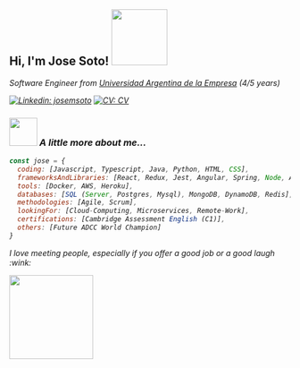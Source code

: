 <h2> Hi, I'm Jose Soto! <img src="https://media.giphy.com/media/oDLDbBgf0dkis/giphy.gif" width="100"></h2>
<p><em>Software Engineer from <a href="https://www.uade.edu.ar/">Universidad Argentina de la Empresa</a> (4/5 years)
<!---
</br>Software Engineer at <a href="https://xoolix.com">Xoolix</a><img src="https://media.giphy.com/media/WUlplcMpOCEmTGBtBW/giphy.gif" width="30"> 
</em>--->
</p>

[![Linkedin: josemsoto](https://img.shields.io/badge/-linkedIn-blue)](https://www.linkedin.com/in/jmiguelsoto/)
[![CV: CV](https://img.shields.io/badge/-CV-green)](https://docs.google.com/document/d/1VU64xDwr-yvZbMgVsEIvqKiriaULRNmY_J3oTQYOGfI/edit?usp=sharing)

### <img src="https://media.giphy.com/media/WUlplcMpOCEmTGBtBW/giphy.gif" width="50"> A little more about me...  

```javascript
const jose = {
  coding: [Javascript, Typescript, Java, Python, HTML, CSS],
  frameworksAndLibraries: [React, Redux, Jest, Angular, Spring, Node, Amplify],
  tools: [Docker, AWS, Heroku],
  databases: [SQL (Server, Postgres, Mysql), MongoDB, DynamoDB, Redis],
  methodologies: [Agile, Scrum],
  lookingFor: [Cloud-Computing, Microservices, Remote-Work],
  certifications: [Cambridge Assessment English (C1)],
  others: [Future ADCC World Champion]
}
```
<p>I love meeting people, especially if you offer a good job or a good laugh :wink:<br></p>
<img src="https://media.giphy.com/media/Z9oFSDmFcc16JXkSeS/giphy.gif" width="150">
